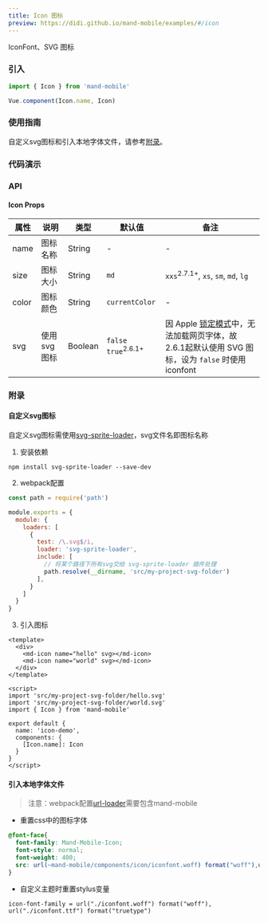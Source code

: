 ```yaml
---
title: Icon 图标
preview: https://didi.github.io/mand-mobile/examples/#/icon
---
```


IconFont、SVG 图标

### 引入

```javascript
import { Icon } from 'mand-mobile'

Vue.component(Icon.name, Icon)
```

### 使用指南

自定义svg图标和引入本地字体文件，请参考<a href="javascript:jumpAnchor('附录')">附录</a>。

### 代码演示
<!-- DEMO -->

### API

#### Icon Props
|属性 | 说明 | 类型 | 默认值| 备注|
|----|-----|------|------|------|
|name|图标名称|String|-|-|
|size|图标大小|String|`md`|`xxs`<sup class="version-after">2.7.1+</sup>, `xs`, `sm`, `md`, `lg`|
|color|图标颜色|String|`currentColor`|-|
|svg|使用svg图标|Boolean|`false` `true`<sup class="version-after">2.6.1+</sup>|因 Apple [锁定模式](https://support.apple.com/zh-cn/HT212650)中，无法加载网页字体，故2.6.1起默认使用 SVG 图标，设为 `false` 时使用 iconfont|

### 附录

#### 自定义svg图标

自定义svg图标需使用<a href="https://github.com/kisenka/svg-sprite-loader" target="_blank">svg-sprite-loader</a>，svg文件名即图标名称

1. 安装依赖

```shell
npm install svg-sprite-loader --save-dev
```

2. webpack配置

```javascript
const path = require('path')

module.exports = {
  module: {
    loaders: [
      {
        test: /\.svg$/i,
        loader: 'svg-sprite-loader',
        include: [
          // 将某个路径下所有svg交给 svg-sprite-loader 插件处理
          path.resolve(__dirname, 'src/my-project-svg-folder')
        ],
      }
    ]
  }
}
```
3. 引入图标

```vue
<template>
  <div>
    <md-icon name="hello" svg></md-icon>
    <md-icon name="world" svg></md-icon>
  </div>
</template>

<script>
import 'src/my-project-svg-folder/hello.svg'
import 'src/my-project-svg-folder/world.svg'
import { Icon } from 'mand-mobile'

export default {
  name: 'icon-demo',
  components: {
    [Icon.name]: Icon
  }
}
</script>
```

#### 引入本地字体文件

> 注意：webpack配置[url-loader](https://github.com/webpack-contrib/url-loader)需要包含mand-mobile

* 重置css中的图标字体

```css
@font-face{
  font-family: Mand-Mobile-Icon;
  font-style: normal;
  font-weight: 400;
  src: url(~mand-mobile/components/icon/iconfont.woff) format("woff"),url(~mand-mobile/components/icon/iconfont.woff) format("truetype")
}
```

* 自定义主题时重置stylus变量

```
icon-font-family = url("./iconfont.woff") format("woff"), url("./iconfont.ttf") format("truetype")
```
